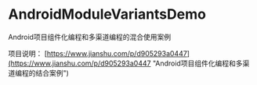 # AndroidModuleVariantsDemo
Android项目组件化编程和多渠道编程的混合使用案例

项目说明： [https://www.jianshu.com/p/d905293a0447](https://www.jianshu.com/p/d905293a0447 "Android项目组件化编程和多渠道编程的结合案例")